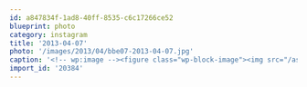 ```yaml
---
id: a847834f-1ad8-40ff-8535-c6c17266ce52
blueprint: photo
category: instagram
title: '2013-04-07'
photo: '/images/2013/04/bbe07-2013-04-07.jpg'
caption: '<!-- wp:image --><figure class="wp-block-image"><img src="/assets/images/2013/04/bbe07-2013-04-07.jpg" /></figure><!-- /wp:image --><!-- wp:paragraph --><p>Pilot having snuggles with his bone</p><!-- /wp:paragraph -->'
import_id: '20384'
---
```

